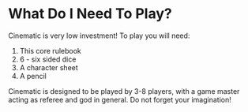 # What Do I Need To Play?

Cinematic is very low investment! To play you will need:

1. This core rulebook
2. 6 - six sided dice
3. A character sheet
4. A pencil

Cinematic is designed to be played by 3-8 players, with a game master acting as referee and god in general. Do not forget your imagination!
